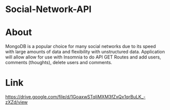 # Social-Network-API

# About

MongoDB is a popular choice for many social networks due to its speed with large amounts of data and flexibility with unstructured data.  Application will allow allow for use with Insomnia to do API GET Routes and add users, comments (thoughts), delete users and comments.


# Link
https://drive.google.com/file/d/1GoaxwSTqIiMXM3fZxQx1qrBuLK_-zXZd/view
